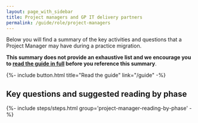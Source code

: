 ```yaml
---
layout: page_with_sidebar
title: Project managers and GP IT delivery partners
permalink: /guide/role/project-managers
---
```


Below you will find a summary of the key activities and questions that a Project Manager may have during a practice migration.

**This summary does not provide an exhaustive list and we encourage you to [read the guide in full](/prm-practice-migration/guide) before you reference this summary**. 

{%- include button.html title="Read the guide" link="/guide" -%}

## Key questions and suggested reading by phase

{%- include steps/steps.html group='project-manager-reading-by-phase' -%}

